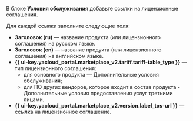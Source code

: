 В блоке **Условия обслуживания** добавьте ссылки на лицензионные соглашения.

Для каждой ссылки заполните следующие поля:
* **Заголовок (ru)** — название продукта (или лицензионного соглашения) на русском языке.
* **Заголовок (en)** — название продукта (или лицензионного соглашения) на английском языке.
* **{{ ui-key.yacloud_portal.marketplace_v2.tariff.tariff-table_type }}** — тип лицензионного соглашения:
  * для основного продукта — Дополнительные условия обслуживания;
  * для ПО других вендоров, которое входит в состав продукта - Дополнительные условия предоставления услуг третьими лицами.
* **{{ ui-key.yacloud_portal.marketplace_v2.version.label_tos-url }}** — ссылка на лицензионное соглашение.